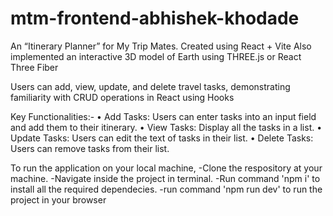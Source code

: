 # mtm-frontend-abhishek-khodade

An “Itinerary Planner” for My Trip Mates.
Created using React + Vite
Also implemented an interactive 3D model of Earth using THREE.js or React Three Fiber

Users can add, view, update, and delete travel tasks, demonstrating familiarity with CRUD operations in React using
Hooks

Key Functionalities:-
• Add Tasks: Users can enter tasks into an input field and add them to their itinerary.
• View Tasks: Display all the tasks in a list.
• Update Tasks: Users can edit the text of tasks in their list.
• Delete Tasks: Users can remove tasks from their list.

To run the application on your local machine, 
-Clone the respository at your machine.
-Navigate inside the project in terminal.
-Run command 'npm i' to install all the required dependecies.
-run command 'npm run dev' to run the project in your browser
